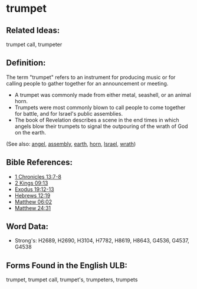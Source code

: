 # trumpet

## Related Ideas:

trumpet call, trumpeter


## Definition:

The term "trumpet" refers to an instrument for producing music or for calling people to gather together for an announcement or meeting.

* A trumpet was commonly made from either metal, seashell, or an animal horn.
* Trumpets were most commonly blown to call people to come together for battle, and for Israel's public assemblies.
* The book of Revelation describes a scene in the end times in which angels blow their trumpets to signal the outpouring of the wrath of God on the earth.

(See also: [angel](../kt/angel.md), [assembly](../other/assembly.md), [earth](../other/earth.md), [horn](../other/horn.md), [Israel](../kt/israel.md), [wrath](../kt/wrath.md))

## Bible References:

* [1 Chronicles 13:7-8](rc://en/tn/help/1ch/13/07)
* [2 Kings 09:13](rc://en/tn/help/2ki/09/13)
* [Exodus 19:12-13](rc://en/tn/help/exo/19/12)
* [Hebrews 12:19](rc://en/tn/help/heb/12/19)
* [Matthew 06:02](rc://en/tn/help/mat/06/02)
* [Matthew 24:31](rc://en/tn/help/mat/24/31)

## Word Data:

* Strong's: H2689, H2690, H3104, H7782, H8619, H8643, G4536, G4537, G4538

## Forms Found in the English ULB:

trumpet, trumpet call, trumpet's, trumpeters, trumpets


